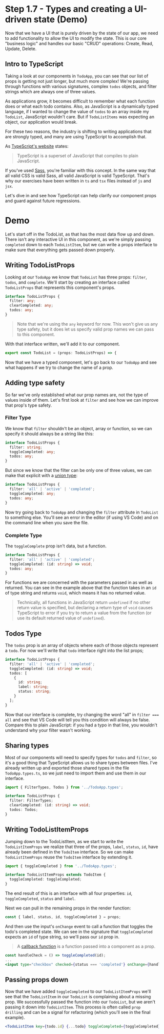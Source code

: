 # Step 1.7 - Types and creating a UI-driven state (Demo)

Now that we have a UI that is purely driven by the state of our app, we need to add functionality to allow the UI to modify the state. This is our core "business logic" and handles our basic "CRUD" operations: Create, Read, Update, Delete.

## Intro to TypeScript

Taking a look at our components in `TodoApp`, you can see that our list of props is getting not just longer, but much more complex! We're passing through functions with various signatures, complex `todos` objects, and filter strings which are always one of three values.

As applications grow, it becomes difficult to remember what each function does or what each todo contains. Also, as JavaScript is a dynamically typed language, if I wanted to change the value of `todos` to an array inside my `TodoList`, JavaScript wouldn't care. But if `TodoListItems` was expecting an object, our application would break.

For these two reasons, the industry is shifting to writing applications that are strongly typed, and many are using TypeScript to accomplish that.

As [TypeScript's website](https://www.typescriptlang.org/) states:

> TypeScript is a superset of JavaScript that compiles to plain JavaScript.

If you've used [Sass](https://sass-lang.com/), you're familiar with this concept. In the same way that all valid CSS is valid Sass, all valid JavaScript is valid TypeScript. That's why our exercises have been written in `ts` and `tsx` files instead of `js` and `jsx`.

Let's dive in and see how TypeScript can help clarify our component props and guard against future regressions.

# Demo

Let's start off in the TodoList, as that has the most data flow up and down. There isn't any interactive UI in this component, as we're simply passing `completed` down to each `TodoListItem`, but we can write a props interface to make sure that everything gets passed down properly.

## Writing TodoListProps

Looking at our `TodoApp` we know that `TodoList` has three props: `filter`, `todos`, and `complete`. We'll start by creating an interface called `TodoListProps` that represents this component's props.

```ts
interface TodoListProps {
  filter: any;
  clearCompleted: any;
  todos: any;
}
```

> Note that we're using the `any` keyword for now. This won't give us any type safety, but it does let us specify valid prop names we can pass to this component.

With that interface written, we'll add it to our component.

```ts
export const TodoList = (props: TodoListProps) => {
```

Now that we have a typed component, let's go back to our `TodoApp` and see what happens if we try to change the name of a prop.

## Adding type safety

So far we've only established what our prop names are, not the type of values inside of them. Let's first look at `filter` and see how we can improve that prop's type safety.

### Filter Type

We know that `filter` shouldn't be an object, array or function, so we can specify it should always be a string like this:

```ts
interface TodoListProps {
  filter: string;
  toggleCompleted: any;
  todos: any;
}
```

But since we know that the filter can be only one of three values, we can make that explicit with a [union type](https://www.typescriptlang.org/docs/handbook/advanced-types.html#union-types):

```ts
interface TodoListProps {
  filter: 'all' | 'active' | 'completed';
  toggleCompleted: any;
  todos: any;
}
```

Now try going back to `TodoApp` and changing the `filter` attribute in `TodoList` to something else. You'll see an error in the editor (if using VS Code) and on the command line when you save the file.

### Complete Type

The `toggleComplete` prop isn't data, but a function.

```ts
interface TodoListProps {
  filter: 'all' | 'active' | 'completed';
  toggleCompleted: (id: string) => void;
  todos: any;
}
```

For functions we are concerned with the parameters passed in as well as returned. You can see in the example above that the function takes in an `id` of type string and returns `void`, which means it has no returned value.

> Technically, all functions in JavaScript return `undefined` if no other return value is specified, but declaring a return type of `void` causes TypeScript to error if you try to return a value from the function (or use its default returned value of `undefined`).

## Todos Type

The `todos` prop is an array of objects where each of those objects represent a `todo`. For now we'll write that `todo` interface right into the list props;

```ts
interface TodoListProps {
  filter: 'all' | 'active' | 'completed';
  toggleCompleted: (id: string) => void;
  todos: [
    {
      id: string;
      label: string;
      status: string;
    }
  ];
}
```

Now that our interface is complete, try changing the word "all" in `filter === all` and see that VS Code will tell you this condition will always be false. Compare this to plain JavaScript: if you had a typo in that line, you wouldn't understand why your filter wasn't working.

## Sharing types

Most of our components will need to specify types for `todos` and `filter`, so it's a good thing that TypeScript allows us to share types between files. I've already written up and exported those shared types in the file `TodoApp.types.ts`, so we just need to import them and use them in our interface.

```ts
import { FilterTypes, Todos } from '../TodoApp.types';

interface TodoListProps {
  filter: FilterTypes;
  clearCompleted: (id: string) => void;
  todos: Todos;
}
```

## Writing TodoListItemProps

Jumping down to the TodoListItem, as we start to write the `TodoListItemProps` we realize that three of the props, `label`, `status`, `id`, have already been defined in the `TodoItem` interface. So we can make `TodoListItemProps` reuse the `TodoItem` interface by extending it.

```ts
import { toggleCompleted } from '../TodoApp.types';

interface TodoListItemProps extends TodoItem {
  toggleCompleted: toggleCompleted;
}
```

The end result of this is an interface with all four properties: `id`, `toggleCompleted`, `status` and `label`.

Next we can pull in the remaining props in the render function:

```jsx
const { label, status, id, toggleCompleted } = props;
```

And then use the input's `onChange` event to call a function that toggles the todo's completed state. We can see in the signature that `toggleCompleted` expects an `id` of type string, so we'll pass our `id` prop in.

> A [callback function](https://developer.mozilla.org/en-US/docs/Glossary/Callback_function) is a function passed into a component as a prop.

```jsx
const handleCheck = () => toggleCompleted(id);
...
<input type="checkbox" checked={status === 'completed'} onChange={handleCheck} />
```

## Passing props down

Now that we have added `toggleCompleted` to our `TodoListItemProps` we'll see that the `TodoListItem` in our `TodoList` is complaining about a missing prop. We successfully passed the function into our `TodoList`, but we aren't passing it down into `TodoListItem`. This process is often called `prop drilling` and can be a signal for refactoring (which you'll see in the final example).

```jsx
<TodoListItem key={todo.id} {...todo} toggleCompleted={toggleCompleted} />
```
